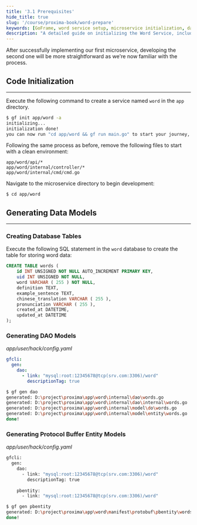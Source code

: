 ```yaml
---
title: '3.1 Prerequisites'
hide_title: true
slug: '/course/proxima-book/word-prepare'
keywords: [GoFrame, word service setup, microservice initialization, database configuration, project structure, service preparation]
description: "A detailed guide on initializing the Word Service, including creating the service using GoFrame CLI, configuring database connections, and setting up the project structure."
---
```


After successfully implementing our first microservice, developing the second one will be more straightforward as we're now familiar with the process.

## Code Initialization
---
Execute the following command to create a service named `word` in the `app` directory.

```bash
$ gf init app/word -a
initializing...
initialization done! 
you can now run "cd app/word && gf run main.go" to start your journey, enjoy!
```

Following the same process as before, remove the following files to start with a clean environment:
```text
app/word/api/*
app/word/internal/controller/*
app/word/internal/cmd/cmd.go
```

Navigate to the microservice directory to begin development:
```bash
$ cd app/word
```

## Generating Data Models
---
### Creating Database Tables
Execute the following SQL statement in the `word` database to create the table for storing word data:
```sql
CREATE TABLE words (
    id INT UNSIGNED NOT NULL AUTO_INCREMENT PRIMARY KEY,
    uid INT UNSIGNED NOT NULL,
    word VARCHAR ( 255 ) NOT NULL,
    definition TEXT,
    example_sentence TEXT,
    chinese_translation VARCHAR ( 255 ),
    pronunciation VARCHAR ( 255 ),
    created_at DATETIME,
    updated_at DATETIME
);
```

### Generating DAO Models
*app/user/hack/config.yaml*
```yaml
gfcli:  
  gen:  
    dao:  
      - link: "mysql:root:12345678@tcp(srv.com:3306)/word"  
        descriptionTag: true
```

```bash
$ gf gen dao
generated: D:\project\proxima\app\word\internal\dao\words.go
generated: D:\project\proxima\app\word\internal\dao\internal\words.go
generated: D:\project\proxima\app\word\internal\model\do\words.go
generated: D:\project\proxima\app\word\internal\model\entity\words.go
done!
```

### Generating Protocol Buffer Entity Models
*app/user/hack/config.yaml*
```bash
gfcli:
  gen:  
    dao:  
      - link: "mysql:root:12345678@tcp(srv.com:3306)/word"  
        descriptionTag: true  
  
    pbentity:  
      - link: "mysql:root:12345678@tcp(srv.com:3306)/word"
```

```bash
$ gf gen pbentity
generated: D:\project\proxima\app\word\manifest\protobuf\pbentity\words.proto
done!
